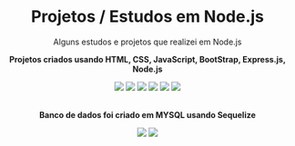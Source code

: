 <div align="center">
  <h1> Projetos / Estudos em Node.js </h1>
  <p>
    Alguns estudos e projetos que realizei em Node.js
  </p>
  <p>
    <b> Projetos criados usando HTML, CSS, JavaScript, BootStrap, Express.js, Node.js</b>
  </p>
  <img src="https://img.shields.io/badge/HTML5-E34F26?style=for-the-badge&logo=html5&logoColor=white"> 
  <img src="https://img.shields.io/badge/CSS3-1572B6?style=for-the-badge&logo=css3&logoColor=white">
  <img src="https://img.shields.io/badge/JavaScript-F7DF1E?style=for-the-badge&logo=javascript&logoColor=black">
  <img src="https://img.shields.io/badge/Bootstrap-563D7C?style=for-the-badge&logo=bootstrap&logoColor=white">
  <img src="https://img.shields.io/badge/Express.js-404D59?style=for-the-badge">
  <img src="https://img.shields.io/badge/Node.js-43853D?style=for-the-badge&logo=node.js&logoColor=white">
  <br>  <br>
  <p>
    <b> Banco de dados foi criado em MYSQL usando Sequelize</b>
  </p>
  <img src="https://img.shields.io/badge/MySQL-00000F?style=for-the-badge&logo=mysql&logoColor=white">
  <img src="https://img.shields.io/badge/sequelize-323330?style=for-the-badge&logo=sequelize&logoColor=blue">


  
</div>
